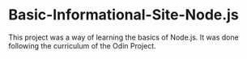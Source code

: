 # Basic-Informational-Site-Node.js

This project was a way of learning the basics of Node.js. It was done following the curriculum of the Odin Project. 
